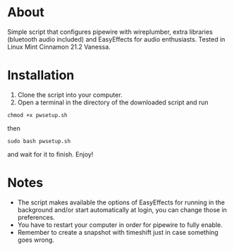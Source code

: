 # About
Simple script that configures pipewire with wireplumber, extra libraries (bluetooth audio included) and EasyEffects for audio enthusiasts. Tested in Linux Mint Cinnamon 21.2 Vanessa.

# Installation
1. Clone the script into your computer.
2. Open a terminal in the directory of the downloaded script and run

`chmod +x pwsetup.sh`

then

`sudo bash pwsetup.sh`

and wait for it to finish. Enjoy!

# Notes
+ The script makes available the options of EasyEffects for running in the background and/or start automatically at login, you can change those in preferences.
+ You have to restart your computer in order for pipewire to fully enable.
+ Remember to create a snapshot with timeshift just in case something goes wrong.
